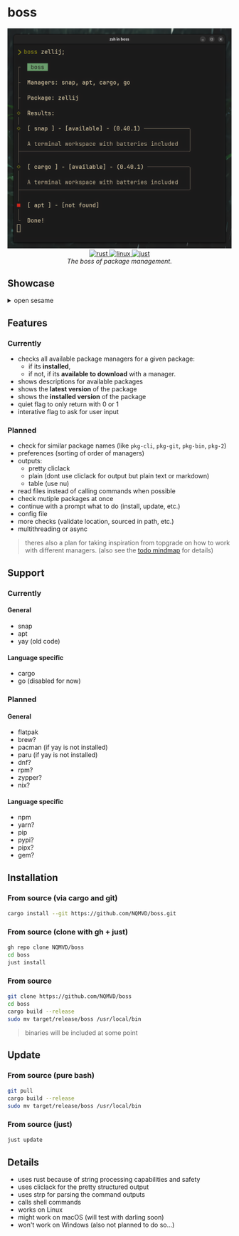# boss

<div align="center">
  <img alt="boss shot" src="./assets/boss_shot.png" />
  <br>
  <a href="https://github.com/NQMVD/boss?tab=readme-ov-file#details">
	  <img alt="rust" src="https://img.shields.io/badge/Rust-fe7a15?style=for-the-badge&logo=rust&logoColor=white&logoSize=auto&labelColor=gray">
  <a/>
  <a href="https://github.com/NQMVD/boss?tab=readme-ov-file#support">
  	<img alt="linux" src="https://img.shields.io/badge/Linux-E95420?style=for-the-badge&logo=linux&logoColor=white&logoSize=auto&labelColor=gray">
	</a>
  <a href="https://just.systems">
    <img alt="just" src="https://img.shields.io/badge/just-white?style=for-the-badge&logo=just&color=black">
  </a>
  <br>
  <i>The boss of package management.</i>
</div>


## Showcase
<details>
  <summary>open sesame</summary>

  ## helix query
  ![default.tape](./tapes/default.gif)

  ## helix query --interactive
  ![interactive.tape](./tapes/interactive.gif)

  ## shows latest version and installed version
  ![newversion.tape](./tapes/newversion.gif)

  ## stays quiet for scripts
  ![quiet.tape](./tapes/quiet.gif)
</details>

## Features
### Currently
- checks all available package managers for a given package:
  - if its **installed**,
  - if not, if its **available to download** with a manager.
- shows descriptions for available packages
- shows the **latest version** of the package
- shows the **installed version** of the package
- quiet flag to only return with 0 or 1
- interative flag to ask for user input

### Planned
- check for similar package names (like `pkg-cli`, `pkg-git`, `pkg-bin`, `pkg-2`)
- preferences (sorting of order of managers)
- outputs:
  - pretty cliclack
  - plain (dont use cliclack for output but plain text or markdown)
  - table (use nu)
- read files instead of calling commands when possible
- check mutiple packages at once
- continue with a prompt what to do (install, update, etc.)
- config file
- more checks (validate location, sourced in path, etc.)
- multithreading or async

> theres also a plan for taking inspiration from topgrade on how to work with different managers.
> (also see the [todo mindmap](todo.hmm) for details)


## Support
### Currently
#### General
- snap
- apt
- yay (old code)

#### Language specific
- cargo
- go (disabled for now)

### Planned
#### General
- flatpak
- brew?
- pacman (if yay is not installed)
- paru (if yay is not installed)
- dnf?
- rpm?
- zypper?
- nix?

#### Language specific
- npm
- yarn?
- pip
- pypi?
- pipx?
- gem?

## Installation
### From source (via cargo and git)
```bash
cargo install --git https://github.com/NQMVD/boss.git
```

### From source (clone with gh + just)
```bash
gh repo clone NQMVD/boss
cd boss
just install
```

### From source
```bash
git clone https://github.com/NQMVD/boss
cd boss
cargo build --release
sudo mv target/release/boss /usr/local/bin
```

> binaries will be included at some point

## Update
### From source (pure bash)
```bash
git pull
cargo build --release
sudo mv target/release/boss /usr/local/bin
```

### From source (just)
```bash
just update
```


## Details
- uses rust because of string processing capabilities and safety
- uses cliclack for the pretty structured output
- uses strp for parsing the command outputs
- calls shell commands
- works on Linux
- might work on macOS (will test with darling soon)
- won't work on Windows (also not planned to do so...)
